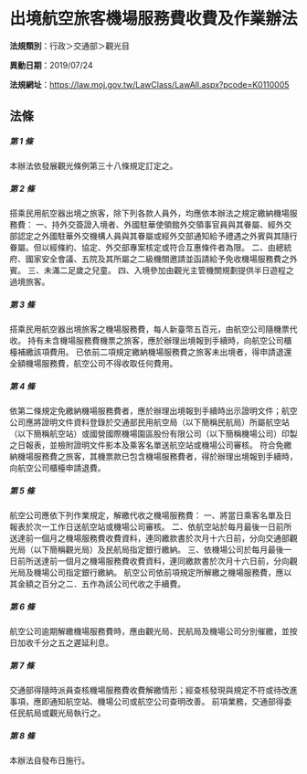 # 出境航空旅客機場服務費收費及作業辦法

**法規類別**：行政＞交通部＞觀光目

**異動日期**：2019/07/24  

**法規網址**：https://law.moj.gov.tw/LawClass/LawAll.aspx?pcode=K0110005





## 法條
##### 第 1 條
本辦法依發展觀光條例第三十八條規定訂定之。

##### 第 2 條
搭乘民用航空器出境之旅客，除下列各款人員外，均應依本辦法之規定繳納機場服務費：
一、持外交簽證入境者、外國駐華使領館外交領事官員與其眷屬、經外交部認定之外國駐華外交機構人員與其眷屬或經外交部通知給予禮遇之外賓與其隨行眷屬。但以經條約、協定、外交部專案核定或符合互惠條件者為限。
二、由總統府、國家安全會議、五院及其所屬之二級機關邀請並函請給予免收機場服務費之外賓。
三、未滿二足歲之兒童。
四、入境參加由觀光主管機關規劃提供半日遊程之過境旅客。

##### 第 3 條
搭乘民用航空器出境旅客之機場服務費，每人新臺幣五百元，由航空公司隨機票代收。
持有未含機場服務費機票之旅客，應於辦理出境報到手續時，向航空公司櫃檯補繳該項費用。
已依前二項規定繳納機場服務費之旅客未出境者，得申請退還全額機場服務費，航空公司不得收取任何費用。

##### 第 4 條
依第二條規定免繳納機場服務費者，應於辦理出境報到手續時出示證明文件；航空公司應將證明文件資料登錄於交通部民用航空局（以下簡稱民航局）所屬航空站（以下簡稱航空站）或國營國際機場園區股份有限公司（以下簡稱機場公司）印製之日報表，並檢附證明文件影本及乘客名單送航空站或機場公司審核。
符合免繳納機場服務費之旅客，其機票款已包含機場服務費者，得於辦理出境報到手續時，向航空公司櫃檯申請退費。

##### 第 5 條
航空公司應依下列作業規定，解繳代收之機場服務費：
一、將當日乘客名單及日報表於次一工作日送航空站或機場公司審核。
二、依航空站於每月最後一日前所送達前一個月之機場服務費收費資料，連同繳款書於次月十六日前，分向交通部觀光局（以下簡稱觀光局）及民航局指定銀行繳納。
三、依機場公司於每月最後一日前所送達前一個月之機場服務費收費資料，連同繳款書於次月十六日前，分向觀光局及機場公司指定銀行繳納。
航空公司依前項規定所解繳之機場服務費，應以其金額之百分之二．五作為該公司代收之手續費。

##### 第 6 條
航空公司逾期解繳機場服務費時，應由觀光局、民航局及機場公司分別催繳，並按日加收千分之五之遲延利息。

##### 第 7 條
交通部得隨時派員查核機場服務費收費解繳情形；經查核發現與規定不符或待改進事項，應即通知航空站、機場公司或航空公司查明改善。
前項業務，交通部得委任民航局或觀光局執行之。

##### 第 8 條
本辦法自發布日施行。


